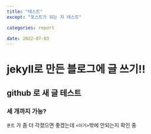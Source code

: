 ```yaml
---
title: "테스트"
except: "포스트가 되는 지 테스트"

categories: report

date: 2022-07-03
---
```


# jekyll로 만든 블로그에 글 쓰기!!

## **github** 로 새 글 테스트 <br>

### 세 개까지 가능?

`폰트` 가 좀 더 각졌으면 좋겠는데 `<이거>`밖에 안되는지 확인 중